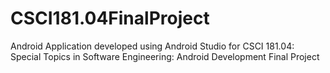 # CSCI181.04FinalProject
Android Application developed using Android Studio for CSCI 181.04: Special Topics in Software Engineering: Android Development Final Project
